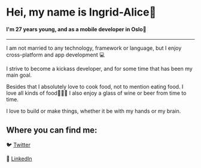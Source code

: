 # Hei, my name is Ingrid-Alice:wave:




#### I'm 27 years young, and as a mobile developer in Oslo:woman:

---




I am not married to any technology, framework or language, but I enjoy cross-platform and app development :computer:

I strive to become a kickass developer, and for some time that has been my main goal.



Besides that I absolutely love to cook food, not to mention eating food. I love all kinds of food:stew::ramen::pizza:
I also enjoy a glass of wine or beer from time to time.


I love to build or make things, whether it be with my hands or my brain.

## Where you can find me:
:bird: [Twitter](https://twitter.com/byiaffs)



:link: [LinkedIn](https://www.linkedin.com/in/iaffs/)
<!--
<p align="right">
<img src="https://user-images.githubusercontent.com/42621710/101796122-e86a7480-3b08-11eb-98ab-42e4eb8d696d.png" width="200" title="hover text">
</p>
-->

<!--
**iaffs/iaffs** is a ✨ _special_ ✨ repository because its `README.md` (this file) appears on your GitHub profile.

Here are some ideas to get you started:

- 🔭 I’m currently working on ...
- 🌱 I’m currently learning ...
- 👯 I’m looking to collaborate on ...
- 🤔 I’m looking for help with ...
- 💬 Ask me about ...
- 📫 How to reach me: ...
- 😄 Pronouns: ...
- ⚡ Fun fact: ...
-->
